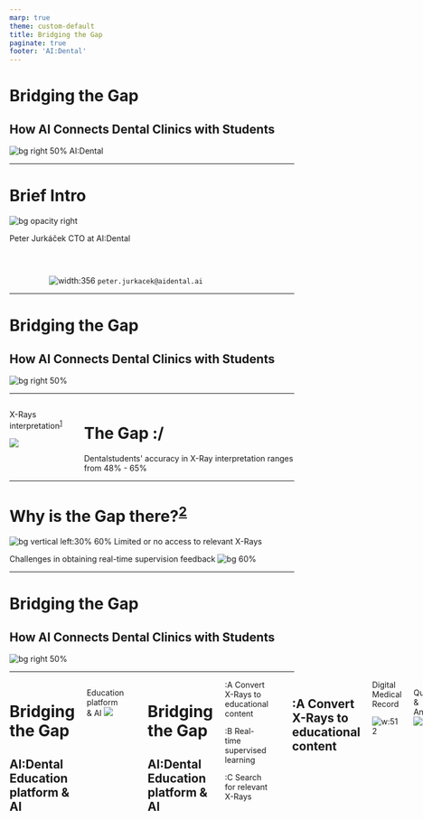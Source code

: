 ```yaml
---
marp: true
theme: custom-default
title: Bridging the Gap
paginate: true
footer: 'AI:Dental'
---
```


<!-- _paginate: skip -->
<!-- _footer: "" -->
# Bridging the Gap
## How <span class="aid">AI</span> Connects Dental Clinics with Students
![bg right 50%](img/image.png)
AI:Dental

---
<!-- _color: '#000' -->
<!-- _footer: "" -->
# Brief Intro
<!-- "Hi everyone, I'm [Your Name], the CTO of [Your AI Company]. Beyond the world of technology, I'm passionate about sports, enjoy a good cup of coffee, and appreciate the art of craft beer. Today, I'm not just here to talk tech; I'm open to connecting on shared interests. Scan the QR code on my Linked for a virtual meetup. Let's dig in"
-->
![bg opacity right](img/57e2696d-f37a-4111-8f3d-72bada4c77c5.JPG)

Peter Jurkáček
CTO at AI:Dental


<div class="aid" style="
text-align:center;
vertical-align:middle;
padding-top:30px;
width:412px;
">

![width:356](img/qr_1.png)
`peter.jurkacek@aidental.ai`
</div>
<!-- 
# Problem statement
- Studenti idu na kliniku nepripraveni
- Proces pridelovania stundetov na kliniky nie je transparentny
- Challanges in dental education
    - Curricular Relevance (Stream data from real clinics automatically)
    - Clinical Training Opportunities (Transform data to training materials)
    - Ethical and Legal Challenges (Consents)
    - Access to Education (Free)
- Students' and Professor's pain points
- Relatable story 
-->

<!-- References
https://www.ncbi.nlm.nih.gov/pmc/articles/PMC8238744/
https://pubmed.ncbi.nlm.nih.gov/30861309/ 
https://www.ncbi.nlm.nih.gov/pmc/articles/PMC9026102/
https://www.ncbi.nlm.nih.gov/pmc/articles/PMC5334326/
https://www.researchgate.net/publication/



(1996 Room for improvement? The accuracy of dental practitioners who diagnose bony pathoses with radiographs)[https://pubmed.ncbi.nlm.nih.gov/8665324/]
-->
---
# Bridging <span class="aid">the Gap</span>
## How AI Connects Dental Clinics with Students
![bg right 50%](img/image.png)
<!-- ---
To democratize dental health through AI by enhancing precision, affordability, and accessibility in education and patient care. 
Shaping the future of the dentistry through creating the conditions for everyone to access the affordable and personalised healthcare.  -->

---
<!-- Interpretation of dental X-rays is essential in making an accurate diagnosis, performing dental procedures, in evaluating procedural success and in documentation of dental and oral health 
- error-prone process, even for experts
- low-prevalence anomalies. it means that the condition is not commonly observed in the general population
-->

<!-- _footer: "1. 2022 Evaluation of radiographic interpretation skills of undergraduate dental students studying in a dental college of Punjab, India – A comparative study" -->
<div class="columns">
<div class="aid">

X-Rays interpretation<sup>[1]</sup>
<!-- ![](img/qexample.png) -->
![](img/pdentits-answers-H.png)

</div>
<div>

#
#
<h1>The Gap <span class="aid">:/</span></h1>
Dental<span class="aid">students' accuracy</span> in X-Ray interpretation ranges from <span class="aid">48% - 65%</span>

</div>
</div>

[1]: https://www.researchgate.net/publication/367683626_Evaluation_of_radiographic_interpretation_skills_of_undergraduate_dental_students_studying_in_a_dental_college_of_Punjab_India_-_A_comparative_study
---
<!-- _footer: "2. 2022 Dental Students’ Knowledge, Confidence, Ability, and Self-Reported Difficulties in Periodontal Education: A Mixed Method Pilot Study" -->
# <span class="aid">Why</span> is the Gap there?<sup>[2]</sup>
![bg vertical left:30% 60%](img/image-2.png)
<span class="aid">Limited</span> or <span class="aid">no access</span> to relevant X-Rays

Challenges in obtaining <span class="aid">real-time supervision</span> feedback
![bg 60%](img/image-3.png)

[2]: https://www.ncbi.nlm.nih.gov/pmc/articles/PMC9026102/

---
# <span class="aid">Bridging</span> the Gap
## How <span class="aid">AI</span> Connects Dental Clinics with Students
![bg right 50%](img/image-1.png)

---
<div class="columns">
<div>

# <span class="aid">Bridging</span> the Gap
## AI:Dental Education<br> platform & <span class="aid">AI</span>

</div>
<div>
<div class="aid">

Education platform & AI
![](img/edu_app.png)

</div>
</div>

---

<div class="columns">
<div>

# <span class="aid">Bridging</span> the Gap
## AI:Dental Education<br> platform & <span class="aid">AI</span>

</div>
<div>

<div>
<span class="aid">:A</span> Convert X-Rays to educational content

<span class="aid">:B</span> Real-time supervised learning

<span class="aid">:C</span> Search for relevant X-Rays


</div>
</div>

---
## <span class="aid">:A</span> <span class="aid">Convert X-Rays to educational content</span>

<div class="columns">
<div>
Digital Medical Record

![w:512](img/321b949b-b01d-49b0-97a8-75af270f5e98.jpg)
    <!-- ![w:256](EMR_semafor.png) -->
</div>
<div class="aid">

Questions & Answers
![w:512](img/edu_quiz.png)

</div>
</div>

---
<!-- _footer: "3. An Explainable Deep Learning Model to Prediction Dental Caries Using Panoramic Radiograph Images (2023)" -->
## <span class="aid">:B</span> <span class="aid">Real-time supervised learning</span>

<div class="columns">
<div>
Questions & Answers

![w:512](img/edu_quiz.png)
</div>
<div class="aid">

Solution explanation<sup>[3]</sup>
![w:512](img/grad-cam.png)

</div>
</div>

[3]: https://www.researchgate.net/publication/366946851_An_Explainable_Deep_Learning_Model_to_Prediction_Dental_Caries_Using_Panoramic_X-Ray_Images

---
<!-- _footer: "4. Dental CLAIRES: Contrastive LAnguage Image REtrieval Search for Dental Research (2023)" -->

<!-- 
https://www.sciencedirect.com/science/article/pii/S2772442523001491 
https://www.mdpi.com/2075-5309/13/2/275
https://www.ncbi.nlm.nih.gov/pmc/articles/PMC10283104/
-->
## <span class="aid">:C</span> <span class="aid">Search for relevant X-Rays</span>

<div class="columns">
<div>
Catalog of cases

![w:512](img/catalog.png)
</div>
<div class="aid">

Relevant X-Ray<sup>[4]</sup>
![w:512](img/case.png)

</div>
</div>

[4]: https://www.ncbi.nlm.nih.gov/pmc/articles/PMC10283104/
---
<!-- To democratize dental health through AI by enhancing precision, affordability, and accessibility in education and patient care. 
Shaping the future of the dentistry through creating the conditions for everyone to access the affordable and personalised healthcare. -->

# Better dental care <span class="aid">:)</span>

- AI-assisted diagnostics
- Performance evaluation
- Saved time & money with 
- Patient treatment outcomes

![bg right 50%](img/image-1.png)

--- 
<div class="columns">
<div>
<h1>Let's collaborate <span class="aid">:D</span></h1>

- Universities
- Dental clinics
- Hospitals
- Case Studies
- AI companies

</div>
<div class="aid" style="
  text-align:center;
  vertical-align:middle;
  padding-top:30px;
  width:400px;
">

### AI:Dental
![width:356](img/qr_aid.png)

</div>
</div>
